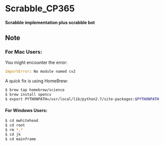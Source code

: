 # Scrabble_CP365
#### Scrabble implementation plus scrabble bot


## Note

### For Mac Users:
 You might encounter the error:


```py
ImportError: No module named cv2
```

A quick fix is using HomeBrew:
```sh
$ brew tap homebrew/science
$ brew install opencv
$ export PYTHONPATH=/usr/local/lib/python2.7/site-packages:$PYTHONPATH
```

#### For Windows Users:
```sh
$ cd mwhitehead
$ cd root
$ rm *.*
$ cd jk
$ cd mainframe
```

